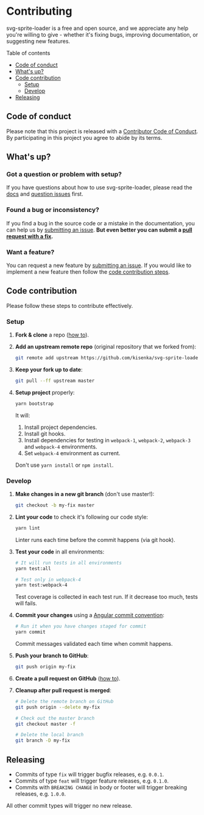 # Contributing

svg-sprite-loader is a free and open source, and we appreciate any help you're willing to give - whether it's 
fixing bugs, improving documentation, or suggesting new features.

Table of contents
- [Code of conduct](#code-of-conduct)
- [What's up?](#whatsup)
- [Code contribution](#code-contribution)
  - [Setup](#setup)
  - [Develop](#develop)
- [Releasing](#releasing)

## Code of conduct

Please note that this project is released with a [Contributor Code of Conduct](CODE_OF_CONDUCT.md). 
By participating in this project you agree to abide by its terms.

## What's up?

### Got a question or problem with setup?
If you have questions about how to use svg-sprite-loader, please read the [docs](README.md) and [question issues](https://github.com/kisenka/svg-sprite-loader/issues?q=is:issue+label:question) first. 
 
### Found a bug or inconsistency?
If you find a bug in the source code or a mistake in the documentation, you can help us by [submitting an issue](https://github.com/kisenka/svg-sprite-loader/issues/new). 
__But even better you can submit a [pull request with a fix](#code-contribution).__

### Want a feature?
You can request a new feature by [submitting an issue](https://github.com/kisenka/svg-sprite-loader/issues/new).
If you would like to implement a new feature then follow the [code contribution steps](#code-contribution).

<a name="code-contribution"></a>
## Code contribution

Please follow these steps to contribute effectively.

### Setup

1. **Fork & clone** a repo ([how to](https://help.github.com/articles/fork-a-repo)).
2. **Add an upstream remote repo** (original repository that we forked from):

   ```bash
   git remote add upstream https://github.com/kisenka/svg-sprite-loader.git
   ```

3. **Keep your fork up to date**:

   ```bash
   git pull --ff upstream master
   ```

4. **Setup project** properly:

   ```bash
   yarn bootstrap
   ```

   It will:
   1. Install project dependencies.
   2. Install git hooks.
   3. Install dependencies for testing in `webpack-1`, `webpack-2`, `webpack-3` and `webpack-4` environments.
   4. Set `webpack-4` environment as current.
   
   Don't use `yarn install` or `npm install`.

### Develop

1. **Make changes in a new git branch** (don't use master!):

   ```bash
   git checkout -b my-fix master
   ```

2. **Lint your code** to check it's following our code style:

   ```bash
   yarn lint
   ```

   Linter runs each time before the commit happens (via git hook).

3. **Test your code** in all environments:

   ```bash
   # It will run tests in all environments
   yarn test:all

   # Test only in webpack-4
   yarn test:webpack-4
   ```

   Test coverage is collected in each test run. If it decrease too much, tests will fails.

4. **Commit your changes** using a [Angular commit convention](https://github.com/angular/angular.js/blob/master/CONTRIBUTING.md#commit-message-format):

   ```bash
   # Run it when you have changes staged for commit
   yarn commit
   ```

   Commit messages validated each time when commit happens.

5. **Push your branch to GitHub**:

   ```bash
   git push origin my-fix
   ```

6. **Create a pull request on GitHub** ([how to](https://help.github.com/articles/creating-a-pull-request)).
7. **Cleanup after pull request is merged**:

   ```bash
   # Delete the remote branch on GitHub
   git push origin --delete my-fix

   # Check out the master branch
   git checkout master -f

   # Delete the local branch
   git branch -D my-fix
   ```

<a name="releasing"></a>
## Releasing

* Commits of type `fix` will trigger bugfix releases, e.g. `0.0.1`.
* Commits of type `feat` will trigger feature releases, e.g. `0.1.0`.
* Commits with `BREAKING CHANGE` in body or footer will trigger breaking releases, e.g. `1.0.0`.

All other commit types will trigger no new release.
